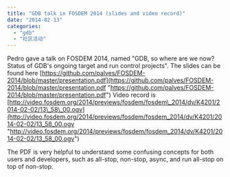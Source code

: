 ```yaml
---
title: "GDB talk in FOSDEM 2014 (slides and video record)"
date: "2014-02-13"
categories: 
  - "gdb"
  - "社区活动"
---
```


Pedro gave a talk on FOSDEM 2014, named "GDB, so where are we now?
Status of GDB's ongoing target and run control projects".  The slides
can be found here
[https://github.com/palves/FOSDEM-2014/blob/master/presentation.pdf](https://github.com/palves/FOSDEM-2014/blob/master/presentation.pdf "https://github.com/palves/FOSDEM-2014/blob/master/presentation.pdf") Video record is [http://video.fosdem.org/2014/previews/fosdem/fosdem\_2014/dv/K4201/2014-02-02/13\_58\_00.ogv](http://video.fosdem.org/2014/previews/fosdem/fosdem_2014/dv/K4201/2014-02-02/13_58_00.ogv "http://video.fosdem.org/2014/previews/fosdem/fosdem_2014/dv/K4201/2014-02-02/13_58_00.ogv")

The PDF is very helpful to understand some confusing concepts for both users
and developers, such as all-stop, non-stop, async, and run all-stop on top of non-stop.
